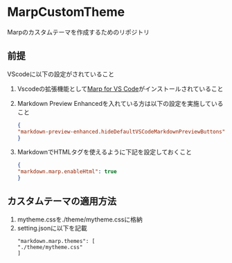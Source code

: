 # MarpCustomTheme

Marpのカスタムテーマを作成するためのリポジトリ

## 前提

VScodeに以下の設定がされていること

1. Vscodeの拡張機能として[Marp for VS Code](https://marketplace.visualstudio.com/items?itemName=marp-team.marp-vscode)がインストールされていること

1. Markdown Preview Enhancedを入れている方は以下の設定を実施していること
  
    ```json:setting.json
    {
    "markdown-preview-enhanced.hideDefaultVSCodeMarkdownPreviewButtons": false
    }
    ```

1. MarkdownでHTMLタグを使えるように下記を設定しておくこと

    ``` json:setting.json
    {
    "markdown.marp.enableHtml": true
    }
    ```

## カスタムテーマの適用方法

1. mytheme.cssを./theme/mytheme.cssに格納
1. setting.jsonに以下を記載
    ```
    "markdown.marp.themes": [
    "./theme/mytheme.css"
    ]
    ```